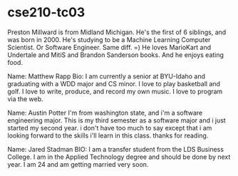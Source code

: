 # cse210-tc03
Preston Millward is from Midland Michigan. He's the first of 6 siblings, and was born in 2000. He's studying to be a Machine Learning Computer Scientist. Or Software Engineer. Same diff. =) He loves MarioKart and Undertale and MitiS and Brandon Sanderson books. And he enjoys eating food.

Name: Matthew Rapp
Bio: I am currently a senior at BYU-Idaho and graduating with a WDD major and CS minor. I love to play basketball and golf. I love to write, produce, and record my own music. I love to program via the web.

Name: Austin Potter
I'm from washington state, and i'm a software engineering major. This is my third semester as a software major and i just started my second year.
i don't have too much to say except that i am looking forward to the skills i'll learn in this class. thanks for reading.

Name: Jared Stadman
BIO: I am a transfer student from the LDS Business College. I am in the Applied Technology degree and should be done by next year. I am 24 and am getting married very soon.